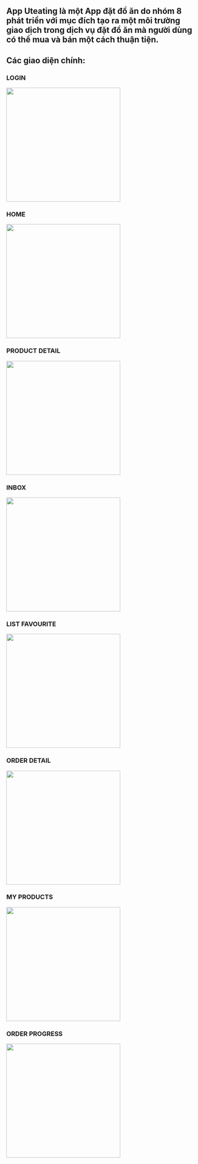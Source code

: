 App Uteating là một App đặt đồ ăn do nhóm 8 phát triển với mục đích tạo ra một môi trường giao dịch trong dịch vụ đặt đồ ăn mà người dùng có thể mua và bán một cách thuận tiện.
---
## **Các giao diện chính:**
### **LOGIN**
 <img src="https://github.com/user-attachments/assets/684a1d13-c731-4fc4-b716-a6bed1cfc8ef" width="300"/>

### **HOME**
 <img src="https://github.com/user-attachments/assets/8a0c7953-5199-4255-b11d-f733965e5226" width="300"/>

### **PRODUCT DETAIL**
 <img src="https://github.com/user-attachments/assets/4b946af3-8598-43a7-86de-a62b5bb78301" width="300"/>

### **INBOX**
 <img src="https://github.com/user-attachments/assets/60643a2d-e731-4088-a4fa-6430bc6e1e60" width="300"/>

### **LIST FAVOURITE**
 <img src="https://github.com/user-attachments/assets/107f798b-e8ec-4fa4-b83e-622dc6dde204" width="300"/>

### **ORDER DETAIL**
 <img src="https://github.com/user-attachments/assets/805dd528-f717-444b-b085-69437c05acd1" width="300"/>

### **MY PRODUCTS**
 <img src="https://github.com/user-attachments/assets/af3ae1df-fbb0-411a-942d-6311250e8d5d" width="300"/>

### **ORDER PROGRESS**
 <img src="https://github.com/user-attachments/assets/670cd394-517f-405b-96f8-4d8b6309fb91" width="300"/>
